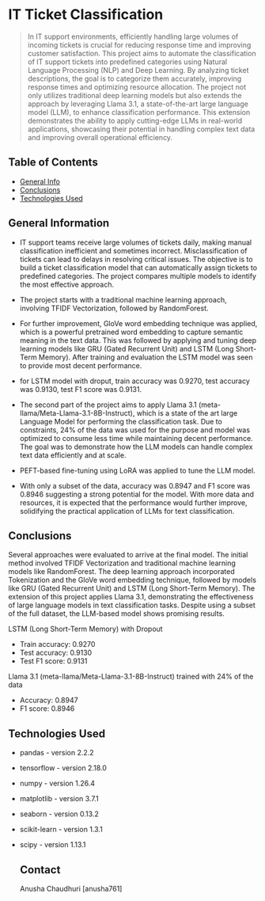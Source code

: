 # IT Ticket Classification
> In IT support environments, efficiently handling large volumes of incoming tickets is crucial for reducing response time and improving customer satisfaction. This project aims to automate the classification of IT support tickets into predefined categories using Natural Language Processing (NLP) and Deep Learning. By analyzing ticket descriptions, the goal is to categorize them accurately, improving response times and optimizing resource allocation. The project not only utilizes traditional deep learning models but also extends the approach by leveraging Llama 3.1, a state-of-the-art large language model (LLM), to enhance classification performance. This extension demonstrates the ability to apply cutting-edge LLMs in real-world applications, showcasing their potential in handling complex text data and improving overall operational efficiency.


## Table of Contents
* [General Info](#general-information)
* [Conclusions](#conclusions)
* [Technologies Used](#technologies-used)



## General Information
- IT support teams receive large volumes of tickets daily, making manual classification inefficient and sometimes incorrect. Misclassification of tickets can lead to delays in resolving critical issues. The objective is to build a ticket classification model that can automatically assign tickets to predefined categories. The project compares multiple models to identify the most effective approach.
- The project starts with a traditional machine learning approach, involving TFIDF Vectorization, followed by RandomForest.
- For further improvement, GloVe word embedding technique was applied, which is a powerful pretrained word embedding to capture semantic meaning in the text data. This was followed by applying and tuning deep learning models like GRU (Gated Recurrent Unit) and LSTM (Long Short-Term Memory). After training and evaluation the LSTM model was seen to provide most decent performance.
- for LSTM model with droput, train accuracy was 0.9270, test accuracy was 0.9130, test F1 score was 0.9131.
  
- The second part of the project aims to apply Llama 3.1 (meta-llama/Meta-Llama-3.1-8B-Instruct), which is a state of the art large Language Model for performing the classification task. Due to constraints, 24% of the data was used for the purpose and model was optimized to consume less time while maintaining decent performance. The goal was to demonstrate how the LLM models can handle complex text data efficiently and at scale.
- PEFT-based fine-tuning using LoRA was applied to tune the LLM model.
- With only a subset of the data, accuracy was 0.8947 and F1 score was 0.8946 suggesting a strong potential for the model. With more data and resources, it is expected that the performance would further improve, solidifying the practical application of LLMs for text classification.


## Conclusions
Several approaches were evaluated to arrive at the final model. The initial method involved TFIDF Vectorization and traditional machine learning models like RandomForest. The deep learning approach incorporated Tokenization and the GloVe word embedding technique, followed by models like GRU (Gated Recurrent Unit) and LSTM (Long Short-Term Memory). The extension of this project applies Llama 3.1, demonstrating the effectiveness of large language models in text classification tasks. Despite using a subset of the full dataset, the LLM-based model shows promising results.

LSTM (Long Short-Term Memory) with Dropout

- Train accuracy: 0.9270
- Test accuracy: 0.9130
- Test F1 score: 0.9131

Llama 3.1 (meta-llama/Meta-Llama-3.1-8B-Instruct) trained with 24% of the data

- Accuracy: 0.8947
- F1 score: 0.8946


## Technologies Used
- pandas - version 2.2.2
- tensorflow - version 2.18.0
- numpy - version 1.26.4
- matplotlib - version 3.7.1
- seaborn - version 0.13.2
- scikit-learn - version 1.3.1
- scipy - version 1.13.1



  ## Contact
  Anusha Chaudhuri [anusha761]
